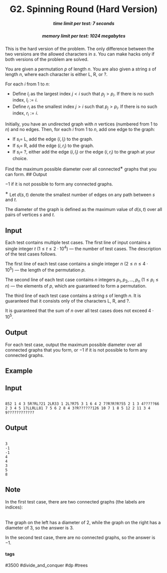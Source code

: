 <h1 style='text-align: center;'> G2. Spinning Round (Hard Version)</h1>

<h5 style='text-align: center;'>time limit per test: 7 seconds</h5>
<h5 style='text-align: center;'>memory limit per test: 1024 megabytes</h5>

This is the hard version of the problem. The only difference between the two versions are the allowed characters in $s$. You can make hacks only if both versions of the problem are solved.

You are given a permutation $p$ of length $n$. You are also given a string $s$ of length $n$, where each character is either L, R, or ?.

For each $i$ from $1$ to $n$: 

* Define $l_i$ as the largest index $j < i$ such that $p_j > p_i$. If there is no such index, $l_i := i$.
* Define $r_i$ as the smallest index $j > i$ such that $p_j > p_i$. If there is no such index, $r_i := i$.

Initially, you have an undirected graph with $n$ vertices (numbered from $1$ to $n$) and no edges. Then, for each $i$ from $1$ to $n$, add one edge to the graph: 

* If $s_i =$ L, add the edge $(i, l_i)$ to the graph.
* If $s_i =$ R, add the edge $(i, r_i)$ to the graph.
* If $s_i =$ ?, either add the edge $(i, l_i)$ or the edge $(i, r_i)$ to the graph at your choice.

Find the maximum possible diameter over all connected$^{\text{∗}}$ graphs that you can form. ## Output

 $-1$ if it is not possible to form any connected graphs.

$^{\text{∗}}$ Let $d(s, t)$ denote the smallest number of edges on any path between $s$ and $t$.

The diameter of the graph is defined as the maximum value of $d(s, t)$ over all pairs of vertices $s$ and $t$. 

## Input

Each test contains multiple test cases. The first line of input contains a single integer $t$ ($1 \le t \le 2 \cdot 10^4$) — the number of test cases. The description of the test cases follows.

The first line of each test case contains a single integer $n$ ($2 \le n \le 4 \cdot 10^5$) — the length of the permutation $p$. 

The second line of each test case contains $n$ integers $p_1,p_2,\ldots, p_n$ ($1 \le p_i \le n$) — the elements of $p$, which are guaranteed to form a permutation.

The third line of each test case contains a string $s$ of length $n$. It is guaranteed that it consists only of the characters L, R, and ?.

It is guaranteed that the sum of $n$ over all test cases does not exceed $4 \cdot 10^5$.

## Output

For each test case, output the maximum possible diameter over all connected graphs that you form, or $-1$ if it is not possible to form any connected graphs.

## Example

## Input


```

852 1 4 3 5R?RL?21 2LR33 1 2L?R75 3 1 6 4 2 7?R?R?R?55 2 1 3 4?????66 2 3 4 5 1?LLRLL81 7 5 6 2 8 4 3?R??????126 10 7 1 8 5 12 2 11 3 4 9????????????
```
## Output


```

3
-1
-1
4
4
3
5
8

```
## Note

In the first test case, there are two connected graphs (the labels are indices): 

 

|  |  |
| --- | --- |

 The graph on the left has a diameter of $2$, while the graph on the right has a diameter of $3$, so the answer is $3$.

In the second test case, there are no connected graphs, so the answer is $-1$.



#### tags 

#3500 #divide_and_conquer #dp #trees 